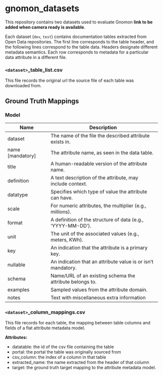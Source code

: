 # gnomon_datasets
This repository contains two datasets used to evaluate Gnomon **link to be added when camera ready is available**.

Each dataset (`dev`, `test`) contains documentation tables extracted from Open Data repositories. 
The first line corresponds to the table header, and the following lines correspond to the table data. 
Headers designate different metadata semantics. 
Each row corresponds to metadata for a particular data attribute in a different file. 

### `<dataset>`_table_list.csv

This file records the original url the source file of each table was downloaded from.

## Ground Truth Mappings
### Model

| Name | Description |
|------------|------------|
| dataset |  The name of the file the described attribute exists in. |
| name [mandatory] |  The attribute name, as seen in the data table. |
| title  | A human-readable version of the attribute name. |
| definition  | A text description of the attribute, may include context. |
| datatype |  Specifies which type of value the attribute can have. |
| scale  | For numeric attributes, the multiplier (e.g., millions). |
| format  | A definition of the structure of data (e.g., ‘YYYY-MM-DD’). |
| unit  | The unit of the associated values (e.g., meters, KWh). |
| key  | An indication that the attribute is a primary key. |
| nullable  | An indication that an attribute value is or isn’t mandatory. |
| schema |  Name/URL of an existing schema the attribute belongs to. |
| examples  | Sampled values from the attribute domain. |
| notes | Text with miscellaneous extra information |

### `<dataset>`_column_mappings.csv

This file records for each table, the mapping between table columns and fields of a flat attribute metadata model.

**Attributes:**
- datatable: the id of the csv file containing the table
- portal: the portal the table was originally sourced from
- csv_column: the index of a column in that table
- extracted_name: the name extracted from the header of that column 
- target: the ground truth target mapping to the attribute metadata model.

